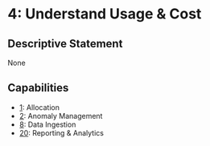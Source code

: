 # 4: Understand Usage & Cost

## Descriptive Statement

None

## Capabilities

- [1](/assessments/capabilities/001.md): Allocation
- [2](/assessments/capabilities/002.md): Anomaly Management
- [8](/assessments/capabilities/008.md): Data Ingestion
- [20](/assessments/capabilities/020.md): Reporting & Analytics

